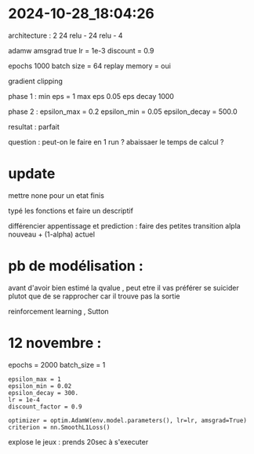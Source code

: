 # 2024-10-28_18:04:26 

architecture : 2 24 relu - 24 relu - 4

adamw amsgrad true
lr = 1e-3
discount = 0.9

epochs 1000
batch size = 64 
replay memory = oui

gradient clipping


phase 1 :
min eps = 1
max eps 0.05
eps decay 1000

phase 2 : 
epsilon_max = 0.2
epsilon_min = 0.05
epsilon_decay = 500.0

resultat : parfait 

question : peut-on le faire en 1 run ?
abaissaer le temps de calcul ?


# update

mettre none pour un etat finis 

typé les fonctions et faire un descriptif

différencier appentissage et prediction : faire des petites transition 
alpla nouveau + (1-alpha) actuel

# pb de modélisation :

avant d'avoir bien estimé la qvalue , peut etre il vas préférer se suicider plutot que de se rapprocher 
car il trouve pas la sortie 

reinforcement learning , Sutton

# 12 novembre :

epochs = 2000
    batch_size = 1

    epsilon_max = 1
    epsilon_min = 0.02
    epsilon_decay = 300.
    lr = 1e-4
    discount_factor = 0.9

    optimizer = optim.AdamW(env.model.parameters(), lr=lr, amsgrad=True)
    criterion = nn.SmoothL1Loss()

explose le jeux : prends 20sec à s'executer 

